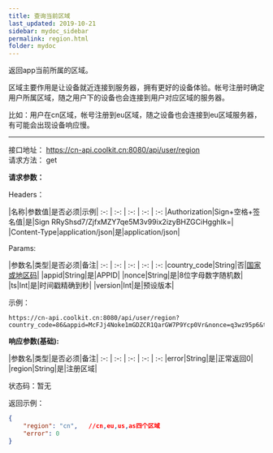 ```yaml
---
title: 查询当前区域
last_updated: 2019-10-21
sidebar: mydoc_sidebar
permalink: region.html
folder: mydoc
---
```


返回app当前所属的区域。

区域主要作用是让设备就近连接到服务器，拥有更好的设备体验。帐号注册时确定用户所属区域，随之用户下的设备也会连接到用户对应区域的服务器。

比如：用户在cn区域，帐号注册到eu区域，随之设备也会连接到eu区域服务器，有可能会出现设备响应慢。

---

接口地址： https://cn-api.coolkit.cn:8080/api/user/region  
请求方法： get

**请求参数：**

Headers：

|名称|参数值|是否必须|示例|
:-: | :-: | :-: | :-: | :-:
|Authorization|Sign+空格+签名值|是|Sign RRyShsd7/ZjfxMZY7qe5M3v99ix2izyBHZGCiHgghIk=|
|Content-Type|application/json|是|application/json|

Params:

|参数名|类型|是否必须|备注|
:-: | :-: | :-: | :-: | :-:
|country_code|String|否|[国家或地区码](http://www.yadexp.com/yadexp/209/d.htm)|
|appid|String|是|APPID|
|nonce|String|是|8位字母数字随机数|
|ts|Int|是|时间戳精确到秒|
|version|Int|是|预设版本|

示例：

```
https://cn-api.coolkit.cn:8080/api/user/region?country_code=86&appid=McFJj4Noke1mGDZCR1QarGW7P9Ycp0Vr&nonce=q3wz95p6&ts=1558004249&version=8
```

**响应参数(基础):**

|参数名|类型|是否必须|备注|
:-: | :-: | :-: | :-: | :-:
|error|String|是|正常返回0|
|region|String|是|注册区域|

状态码：暂无

返回示例：

```Json
{
    "region": "cn",   //cn,eu,us,as四个区域
    "error": 0
}
```